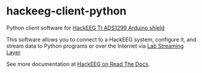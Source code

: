 # hackeeg-client-python
Python client software for [HackEEG TI ADS1299 Arduino shield](https://github.com/starcat-io/hackeeg-shield)

This software allows you to connect to a HackEEG system, configure it, and stream data to Python programs
or over the Internet via [Lab Streaming Layer](https://github.com/sccn/labstreaminglayer).

See more documentation at [HackEEG on Read The Docs](https://hackeeg-client-python.readthedocs.io/en/latest/).


